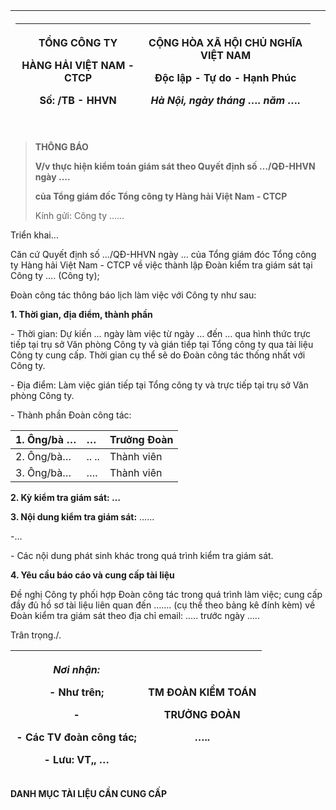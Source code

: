 <table>
<colgroup>
<col style="width: 97%" />
<col style="width: 2%" />
</colgroup>
<thead>
<tr>
<th><table>
<colgroup>
<col style="width: 42%" />
<col style="width: 57%" />
</colgroup>
<thead>
<tr>
<th style="text-align: center;"><p><strong>TỔNG CÔNG TY</strong></p>
<p><strong>HÀNG HẢI VIỆT NAM - CTCP</strong></p>
<p>Số: /TB - HHVN</p></th>
<th style="text-align: center;"><p><strong>CỘNG HÒA XÃ HỘI CHỦ NGHĨA
VIỆT NAM</strong></p>
<p><strong>Độc lập - Tự do - Hạnh Phúc</strong></p>
<p><em>Hà Nội, ngày tháng …. năm ….</em></p></th>
</tr>
</thead>
<tbody>
</tbody>
</table></th>
<th style="text-align: right;"></th>
</tr>
</thead>
<tbody>
</tbody>
</table>

> **THÔNG BÁO**
>
> **V/v thực hiện kiểm toán giám sát theo Quyết định số …/QĐ-HHVN ngày
> ….**
>
> **của Tổng giám đốc Tổng công ty Hàng hải Việt Nam - CTCP**
>
> Kính gửi: Công ty ……

Triển khai…

Căn cứ Quyết định số …/QĐ-HHVN ngày … của Tổng giám đóc Tổng công ty
Hàng hải Việt Nam - CTCP về việc thành lập Đoàn kiểm tra giám sát tại
Công ty …. (Công ty);

Đoàn công tác thông báo lịch làm việc với Công ty như sau:

**1. Thời gian, địa điểm, thành phần**

\- Thời gian: Dự kiến … ngày làm việc từ ngày … đến … qua hình thức trực
tiếp tại trụ sở Văn phòng Công ty và gián tiếp tại Tổng công ty qua tài
liệu Công ty cung cấp. Thời gian cụ thể sẽ do Đoàn công tác thống nhất
với Công ty.

\- Địa điểm: Làm việc gián tiếp tại Tổng công ty và trực tiếp tại trụ sở
Văn phòng Công ty.

\- Thành phần Đoàn công tác:

| 1\. Ông/bà … | …     | Trưởng Đoàn |
|:-------------|:------|:------------|
| 2\. Ông/bà…  | .. .. | Thành viên  |
| 3\. Ông/bà…  | ….    | Thành viên  |

**2. Kỳ kiểm tra giám sát: …**

**3. Nội dung kiểm tra giám sát:** …...

-…

\- Các nội dung phát sinh khác trong quá trình kiểm tra giám sát.

**4. Yêu cầu báo cáo và cung cấp tài liệu**

Đề nghị Công ty phối hợp Đoàn công tác trong quá trình làm việc; cung
cấp đầy đủ hồ sơ tài liệu liên quan đến ……. (cụ thể theo bảng kê đính
kèm) về Đoàn kiểm tra giám sát theo địa chỉ email: ….. trước ngày …..

Trân trọng./.

<table>
<colgroup>
<col style="width: 52%" />
<col style="width: 47%" />
</colgroup>
<thead>
<tr>
<th><p><em><strong>Nơi nhận:</strong></em></p>
<p>- Như trên;</p>
<p>-</p>
<p>- Các TV đoàn công tác;</p>
<p>- Lưu: VT,, …</p></th>
<th style="text-align: center;"><p><strong>TM ĐOÀN KIỂM
TOÁN</strong></p>
<p><strong>TRƯỞNG ĐOÀN</strong></p>
<p><strong>…..</strong></p></th>
</tr>
</thead>
<tbody>
</tbody>
</table>

**DANH MỤC TÀI LIỆU CẦN CUNG CẤP**
